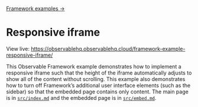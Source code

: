 [Framework examples →](../)

# Responsive iframe

View live: <https://observablehq.observablehq.cloud/framework-example-responsive-iframe/>

This Observable Framework example demonstrates how to implement a responsive iframe such that the height of the iframe automatically adjusts to show all of the content without scrolling. This example also demonstrates how to turn off Framework’s additional user interface elements (such as the sidebar) so that the embedded page contains only content. The main page is in [`src/index.md`](./src/index.md) and the embedded page is in [`src/embed.md`](./src/embed.md).

